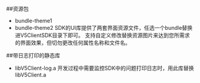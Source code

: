 ﻿##资源包
* bundle-theme1
* bundle-theme2
SDK的UI库提供了两套界面资源文件，任选一个bundle替换进V5ClientSDK目录下即可。
支持自定义修改替换资源图片来达到您所需求的界面效果，但切勿更改任何属性名称和文件名。

##带日志打印的静态库
* libV5Client-log.a
开发过程中需要监控SDK中的问题打印日志时，用此库替换libV5Client.a
